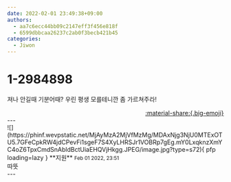 ```yaml
---
date: 2022-02-01 23:49:38+09:00
authors:
  - aa7c6ecc44bb09c2147eff3f456e818f
  - 6599dbbcaa26237c2ab0f3becb421b45
categories:
  - Jiwon
---
```


# 1-2984898

<div class="post-container" markdown="1">
<div class="content-container md-sidebar__scrollwrap" markdown="1">

져나 안길때 기분어때? 우린 평생 모를테니깐 좀 가르쳐주라!

</div>
</div>

<div style="text-align: right;" markdown="1">
<a href="https://weverse.io/fromis9/fanpost/1-2984898" style="text-align: right;">:material-share:{.big-emoji}</a>
</div>
---

<div class="comments-container md-sidebar__scrollwrap" markdown="1">
<div class="comment" markdown="1">
<div class='id-container' markdown="1">
![](https://phinf.wevpstatic.net/MjAyMzA2MjVfMzMg/MDAxNjg3NjU0MTExOTU5.7GFeCpkRW4jdCPevFi1sgeF7S4XyLHRSJr1VOBRp7gEg.mY0LxqknzXmYC4oZ6TpxCmdSnAbldBctUiaEHQVjHkgg.JPEG/image.jpg?type=s72){ pfp loading=lazy }
**<span class="artist">지원</span>** <small>Feb 01 2022, 23:51</small><br>
</div>
<div class='comment-body' markdown="1">
따뜻
</div>
</div>
</div>
---
